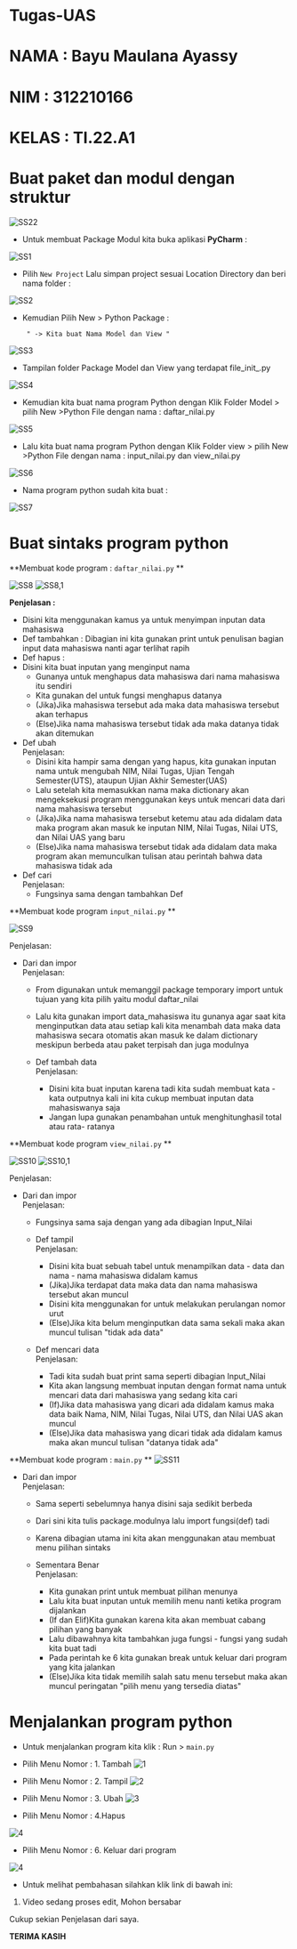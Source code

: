 # Tugas-UAS
# NAMA : Bayu Maulana Ayassy
#  NIM : 312210166
# KELAS : TI.22.A1
# **Buat paket dan modul dengan struktur**

![SS22](https://user-images.githubusercontent.com/115518483/211165403-865e59e0-1a87-4b64-a65d-9477f670cbdf.png)


- Untuk membuat Package Modul kita buka aplikasi **PyCharm** :

![SS1](https://user-images.githubusercontent.com/115518483/211165441-226f273b-77c6-48e6-a911-e17545b51e6d.png)


- Pilih `New Project` Lalu simpan project sesuai Location Directory dan beri nama folder :

![SS2](https://user-images.githubusercontent.com/115518483/211165498-8101d5f6-9411-434e-99d9-bf3874107a2d.png)


- Kemudian Pilih New > Python Package :

       " -> Kita buat Nama Model dan View "

![SS3](https://user-images.githubusercontent.com/115518483/211165518-f79cfc90-4063-45a0-bf0a-7bf542428272.png)


- Tampilan folder Package Model dan View yang terdapat file_init_.py

![SS4](https://user-images.githubusercontent.com/115518483/211165532-d08f2f3f-edb8-4a94-8d10-f220569c33ec.png)


- Kemudian kita buat nama program Python dengan Klik Folder Model > pilih New >Python File dengan nama : daftar_nilai.py

![SS5](https://user-images.githubusercontent.com/115518483/211165547-85b91563-6cc8-4c1e-8043-e3f9834c8919.png)


- Lalu kita buat nama program Python dengan Klik Folder view > pilih New >Python File dengan nama : input_nilai.py dan view_nilai.py

![SS6](https://user-images.githubusercontent.com/115518483/211165559-5054340b-b426-4c64-a757-05653bd956e4.png)


- Nama program python sudah kita buat :

![SS7](https://user-images.githubusercontent.com/115518483/211165591-ef1c9b80-f1b7-463a-9d46-e7b59345760a.png)


# **Buat sintaks program python** 

**Membuat kode program : `daftar_nilai.py` **

![SS8](https://user-images.githubusercontent.com/115518483/211165605-22efedeb-fb34-4ecb-bf7e-b8b3067c63a3.png)
![SS8,1](https://user-images.githubusercontent.com/115518483/211165616-d377ced9-89bd-46ae-98d3-ef5c60cc300c.png)


**Penjelasan :**
- Disini kita menggunakan kamus ya untuk menyimpan inputan data mahasiswa<br>
- Def tambahkan : Dibagian ini kita gunakan print untuk penulisan bagian input data mahasiswa nanti agar terlihat rapih<br>
- Def hapus : <br>
- Disini kita buat inputan yang menginput nama<br>
    - Gunanya untuk menghapus data mahasiswa dari nama mahasiswa itu sendiri<br>
    - Kita gunakan del untuk fungsi menghapus datanya<br>
    - (Jika)Jika mahasiswa tersebut ada maka data mahasiswa tersebut akan terhapus<br>
    - (Else)Jika nama mahasiswa tersebut tidak ada maka datanya tidak akan ditemukan<br>
- Def ubah<br>
Penjelasan:<br>
    - Disini kita hampir sama dengan yang hapus, kita gunakan inputan nama untuk mengubah NIM, Nilai Tugas, Ujian Tengah Semester(UTS), ataupun Ujian Akhir Semester(UAS)<br>
    - Lalu setelah kita memasukkan nama maka dictionary akan mengeksekusi program menggunakan keys untuk mencari data dari nama mahasiswa tersebut<br>
    - (Jika)Jika nama mahasiswa tersebut ketemu atau ada didalam data maka program akan masuk ke inputan NIM, Nilai Tugas, Nilai UTS, dan Nilai UAS yang baru<br>
    - (Else)Jika nama mahasiswa tersebut tidak ada didalam data maka program akan memunculkan tulisan atau perintah bahwa data mahasiswa tidak ada<br>
- Def cari<br>
Penjelasan:<br>
    - Fungsinya sama dengan tambahkan Def<br>    

**Membuat kode program `input_nilai.py` **

![SS9](https://user-images.githubusercontent.com/115518483/211165626-d4b0a357-d2a0-4adb-bdb6-e3a548901bba.png)


Penjelasan:<br>
- Dari dan impor<br>
Penjelasan:<br>
    - From digunakan untuk memanggil package temporary import untuk tujuan yang kita pilih yaitu modul daftar_nilai<br>
    - Lalu kita gunakan import data_mahasiswa itu gunanya agar saat kita menginputkan data atau setiap kali kita menambah data maka data mahasiswa secara otomatis akan masuk ke dalam dictionary meskipun berbeda atau paket terpisah dan juga modulnya<br>

  - Def tambah data<br>
Penjelasan:<br>
    - Disini kita buat inputan karena tadi kita sudah membuat kata - kata outputnya kali ini kita cukup membuat inputan data mahasiswanya saja<br>
    - Jangan lupa gunakan penambahan untuk menghitunghasil total atau rata- ratanya<br>

**Membuat kode program `view_nilai.py` **

![SS10](https://user-images.githubusercontent.com/115518483/211165640-5deee0d4-3718-4cdc-9ba2-4f0e3cd38edd.png)
![SS10,1](https://user-images.githubusercontent.com/115518483/211165653-2c495de5-8d5b-4ae6-9d84-390befbdfbab.png)


Penjelasan:<br>
- Dari dan impor<br>
Penjelasan:<br>
    - Fungsinya sama saja dengan yang ada dibagian Input_Nilai<br>

  - Def tampil<br>
Penjelasan:<br>
    - Disini kita buat sebuah tabel untuk menampilkan data - data dan nama - nama mahasiswa didalam kamus<br>
    - (Jika)Jika terdapat data maka data dan nama mahasiswa tersebut akan muncul<br>
    - Disini kita menggunakan for untuk melakukan perulangan nomor urut<br>
    - (Else)Jika kita belum menginputkan data sama sekali maka akan muncul tulisan "tidak ada data"<br>

  - Def mencari data<br>
Penjelasan:<br>
    - Tadi kita sudah buat print sama seperti dibagian Input_Nilai<br>
    - Kita akan langsung membuat inputan dengan format nama untuk mencari data dari mahasiswa yang sedang kita cari<br>
    - (If)Jika data mahasiswa yang dicari ada didalam kamus maka data baik Nama, NIM, Nilai Tugas, Nilai UTS, dan Nilai UAS akan muncul<br>
    - (Else)Jika data mahasiswa yang dicari tidak ada didalam kamus maka akan muncul tulisan "datanya tidak ada"<br>

**Membuat kode program :   `main.py` **
![SS11](https://user-images.githubusercontent.com/115518483/211165676-8d516ff2-85e8-43cc-af1c-9d2b85021e55.png)


- Dari dan impor<br>
Penjelasan:<br>
    - Sama seperti sebelumnya hanya disini saja sedikit berbeda<br>
    - Dari sini kita tulis package.modulnya lalu import fungsi(def) tadi<br>
    - Karena dibagian utama ini kita akan menggunakan atau membuat menu pilihan sintaks<br>

  - Sementara Benar<br>
Penjelasan:<br>
    - Kita gunakan print untuk membuat pilihan menunya<br>
    - Lalu kita buat inputan untuk memilih menu nanti ketika program dijalankan<br>
    - (If dan Elif)Kita gunakan karena kita akan membuat cabang pilihan yang banyak<br>
    - Lalu dibawahnya kita tambahkan juga fungsi - fungsi yang sudah kita buat tadi<br>
    - Pada perintah ke 6 kita gunakan break untuk keluar dari program yang kita jalankan<br>
    - (Else)Jika kita tidak memilih salah satu menu tersebut maka akan muncul peringatan "pilih menu yang tersedia diatas"<br>

# **Menjalankan program python** 

- Untuk menjalankan program kita klik : Run > `main.py`

* Pilih Menu Nomor : 1. Tambah
![1](https://user-images.githubusercontent.com/115678251/211737626-f1538bdb-1a6a-4f4a-a3a5-ebdb1d0be31a.png)





* Pilih Menu Nomor : 2. Tampil
![2](https://user-images.githubusercontent.com/115678251/211736300-2383385f-47ce-4972-a3b1-ffa53708e4f7.png)




* Pilih Menu Nomor : 3. Ubah
![3](https://user-images.githubusercontent.com/115678251/211737186-5411a411-8a29-4517-b016-998b45253383.png)





* Pilih Menu Nomor : 4.Hapus

![4](https://user-images.githubusercontent.com/115678251/211737219-ea116a1c-2ffc-4305-bc35-f554561d10d5.png)




* Pilih Menu Nomor : 6. Keluar dari program

![4](https://user-images.githubusercontent.com/115678251/211737246-024ff6ab-cc66-4622-a5b5-801bd8ee5c31.png)



- Untuk melihat pembahasan silahkan klik link di bawah ini:

1. Video sedang proses edit, Mohon bersabar

Cukup sekian Penjelasan dari saya.

   **TERIMA KASIH**
